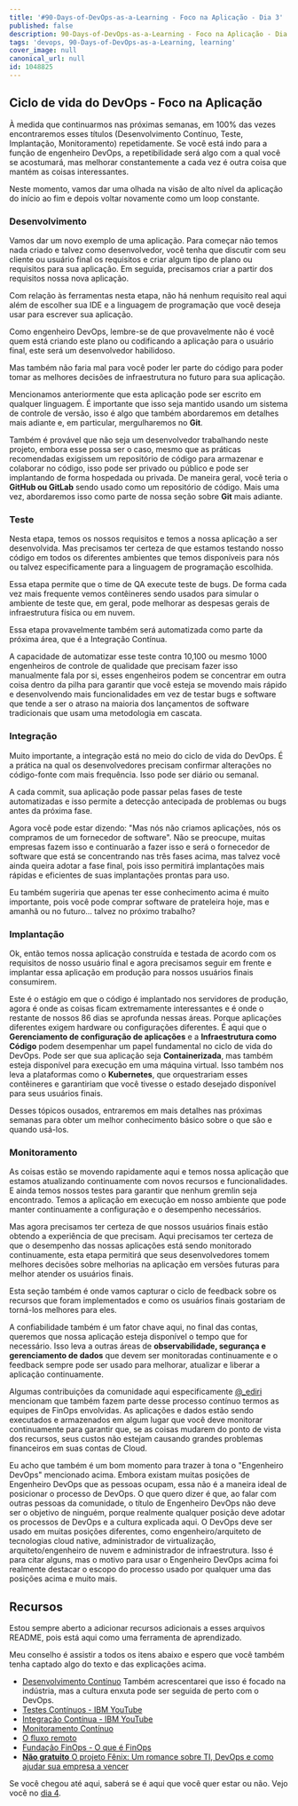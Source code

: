 ```yaml
---
title: '#90-Days-of-DevOps-as-a-Learning - Foco na Aplicação - Dia 3'
published: false
description: 90-Days-of-DevOps-as-a-Learning - Foco na Aplicação - Dia 3
tags: 'devops, 90-Days-of-DevOps-as-a-Learning, learning'
cover_image: null
canonical_url: null
id: 1048825
---
```


## Ciclo de vida do DevOps - Foco na Aplicação

À medida que continuarmos nas próximas semanas, em 100% das vezes encontraremos esses títulos (Desenvolvimento Contínuo, Teste, Implantação, Monitoramento) repetidamente. Se você está indo para a função de engenheiro DevOps, a repetibilidade será algo com a qual você se acostumará, mas melhorar constantemente a cada vez é outra coisa que mantém as coisas interessantes.

Neste momento, vamos dar uma olhada na visão de alto nível da aplicação do início ao fim e depois voltar novamente como um loop constante.

### Desenvolvimento

Vamos dar um novo exemplo de uma aplicação. Para começar não temos nada criado e talvez como desenvolvedor, você tenha que discutir com seu cliente ou usuário final os requisitos e criar algum tipo de plano ou requisitos para sua aplicação. Em seguida, precisamos criar a partir dos requisitos nossa nova aplicação.

Com relação às ferramentas nesta etapa, não há nenhum requisito real aqui além de escolher sua IDE e a linguagem de programação que você deseja usar para escrever sua aplicação.

Como engenheiro DevOps, lembre-se de que provavelmente não é você quem está criando este plano ou codificando a aplicação para o usuário final, este será um desenvolvedor habilidoso.

Mas também não faria mal para você poder ler parte do código para poder tomar as melhores decisões de infraestrutura no futuro para sua aplicação.

Mencionamos anteriormente que esta aplicação pode ser escrito em qualquer linguagem. É importante que isso seja mantido usando um sistema de controle de versão, isso é algo que também abordaremos em detalhes mais adiante e, em particular, mergulharemos no **Git**.

Também é provável que não seja um desenvolvedor trabalhando neste projeto, embora esse possa ser o caso, mesmo que as práticas recomendadas exigissem um repositório de código para armazenar e colaborar no código, isso pode ser privado ou público e pode ser implantando de forma hospedada ou privada. De maneira geral, você teria o **GitHub ou GitLab** sendo usado como um repositório de código. Mais uma vez, abordaremos isso como parte de nossa seção sobre **Git** mais adiante.

### Teste

Nesta etapa, temos os nossos requisitos e temos a nossa aplicação a ser desenvolvida. Mas precisamos ter certeza de que estamos testando nosso código em todos os diferentes ambientes que temos disponíveis para nós ou talvez especificamente para a linguagem de programação escolhida.

Essa etapa permite que o time de QA execute teste de bugs. De forma cada vez mais frequente vemos contêineres sendo usados para simular o ambiente de teste que, em geral, pode melhorar as despesas gerais de infraestrutura física ou em nuvem.

Essa etapa provavelmente também será automatizada como parte da próxima área, que é a Integração Contínua.

A capacidade de automatizar esse teste contra 10,100 ou mesmo 1000 engenheiros de controle de qualidade que precisam fazer isso manualmente fala por si, esses engenheiros podem se concentrar em outra coisa dentro da pilha para garantir que você esteja se movendo mais rápido e desenvolvendo mais funcionalidades em vez de testar bugs e software que tende a ser o atraso na maioria dos lançamentos de software tradicionais que usam uma metodologia em cascata.

### Integração

Muito importante, a integração está no meio do ciclo de vida do DevOps. É a prática na qual os desenvolvedores precisam confirmar alterações no código-fonte com mais frequência. Isso pode ser diário ou semanal.

A cada commit, sua aplicação pode passar pelas fases de teste automatizadas e isso permite a detecção antecipada de problemas ou bugs antes da próxima fase.

Agora você pode estar dizendo: "Mas nós não criamos aplicações, nós os compramos de um fornecedor de software". Não se preocupe, muitas empresas fazem isso e continuarão a fazer isso e será o fornecedor de software que está se concentrando nas três fases acima, mas talvez você ainda queira adotar a fase final, pois isso permitirá implantações mais rápidas e eficientes de suas implantações prontas para uso.

Eu também sugeriria que apenas ter esse conhecimento acima é muito importante, pois você pode comprar software de prateleira hoje, mas e amanhã ou no futuro... talvez no próximo trabalho?

### Implantação

Ok, então temos nossa aplicação construída e testada de acordo com os requisitos de nosso usuário final e agora precisamos seguir em frente e implantar essa aplicação em produção para nossos usuários finais consumirem.

Este é o estágio em que o código é implantado nos servidores de produção, agora é onde as coisas ficam extremamente interessantes e é onde o restante de nossos 86 dias se aprofunda nessas áreas. Porque aplicações diferentes exigem hardware ou configurações diferentes. É aqui que o **Gerenciamento de configuração de aplicações** e a **Infraestrutura como Código** podem desempenhar um papel fundamental no ciclo de vida do DevOps. Pode ser que sua aplicação seja **Containerizada**, mas também esteja disponível para execução em uma máquina virtual. Isso também nos leva a plataformas como o **Kubernetes**, que orquestrariam esses contêineres e garantiriam que você tivesse o estado desejado disponível para seus usuários finais.

Desses tópicos ousados, entraremos em mais detalhes nas próximas semanas para obter um melhor conhecimento básico sobre o que são e quando usá-los.

### Monitoramento

As coisas estão se movendo rapidamente aqui e temos nossa aplicação que estamos atualizando continuamente com novos recursos e funcionalidades. E ainda temos nossos testes para garantir que nenhum gremlin seja encontrado. Temos a aplicação em execução em nosso ambiente que pode manter continuamente a configuração e o desempenho necessários.

Mas agora precisamos ter certeza de que nossos usuários finais estão obtendo a experiência de que precisam. Aqui precisamos ter certeza de que o desempenho das nossas aplicações está sendo monitorado continuamente, esta etapa permitirá que seus desenvolvedores tomem melhores decisões sobre melhorias na aplicação em versões futuras para melhor atender os usuários finais.

Esta seção também é onde vamos capturar o ciclo de feedback sobre os recursos que foram implementados e como os usuários finais gostariam de torná-los melhores para eles.

A confiabilidade também é um fator chave aqui, no final das contas, queremos que nossa aplicação esteja disponível o tempo que for necessário. Isso leva a outras áreas de **observabilidade, segurança e gerenciamento de dados** que devem ser monitoradas continuamente e o feedback sempre pode ser usado para melhorar, atualizar e liberar a aplicação continuamente.

Algumas contribuições da comunidade aqui especificamente [@\_ediri](https://twitter.com/_ediri) mencionam que também fazem parte desse processo contínuo termos as equipes de FinOps envolvidas. As aplicações e dados estão sendo executados e armazenados em algum lugar que você deve monitorar continuamente para garantir que, se as coisas mudarem do ponto de vista dos recursos, seus custos não estejam causando grandes problemas financeiros em suas contas de Cloud.

Eu acho que também é um bom momento para trazer à tona o "Engenheiro DevOps" mencionado acima. Embora existam muitas posições de Engenheiro DevOps que as pessoas ocupam, essa não é a maneira ideal de posicionar o processo de DevOps. O que quero dizer é que, ao falar com outras pessoas da comunidade, o título de Engenheiro DevOps não deve ser o objetivo de ninguém, porque realmente qualquer posição deve adotar os processos de DevOps e a cultura explicada aqui. O DevOps deve ser usado em muitas posições diferentes, como engenheiro/arquiteto de tecnologias cloud native, administrador de virtualização, arquiteto/engenheiro de nuvem e administrador de infraestrutura. Isso é para citar alguns, mas o motivo para usar o Engenheiro DevOps acima foi realmente destacar o escopo do processo usado por qualquer uma das posições acima e muito mais.

## Recursos

Estou sempre aberto a adicionar recursos adicionais a esses arquivos README, pois está aqui como uma ferramenta de aprendizado.

Meu conselho é assistir a todos os itens abaixo e espero que você também tenha captado algo do texto e das explicações acima.

- [Desenvolvimento Contínuo](https://www.youtube.com/watch?v=UnjwVYAN7Ns) Também acrescentarei que isso é focado na indústria, mas a cultura enxuta pode ser seguida de perto com o DevOps.
- [Testes Contínuos - IBM YouTube](https://www.youtube.com/watch?v=RYQbmjLgubM)
- [Integração Contínua - IBM YouTube](https://www.youtube.com/watch?v=1er2cjUq1UI)
- [Monitoramento Contínuo](https://www.youtube.com/watch?v=Zu53QQuYqJ0)
- [O fluxo remoto](https://www.notion.so/The-Remote-Flow-d90982e77a144f4f990c135f115f41c6)
- [Fundação FinOps - O que é FinOps](https://www.finops.org/introduction/what-is-finops/)
- [**Não gratuito** O projeto Fênix: Um romance sobre TI, DevOps e como ajudar sua empresa a vencer](https://www.amazon.com/Phoenix-Project-DevOps-Helping-Business/dp/1942788290/)

Se você chegou até aqui, saberá se é aqui que você quer estar ou não. Vejo você no [dia 4](day04.md).
